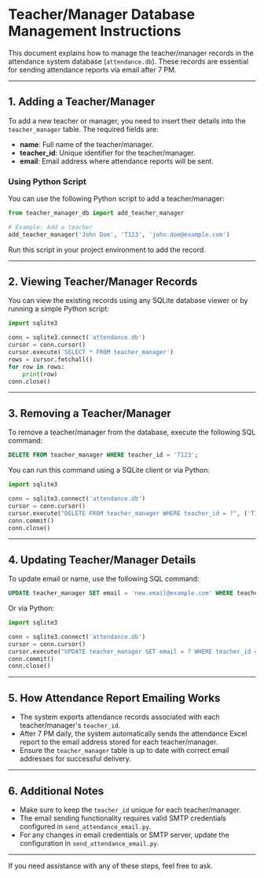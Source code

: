 # Teacher/Manager Database Management Instructions

This document explains how to manage the teacher/manager records in the attendance system database (`attendance.db`). These records are essential for sending attendance reports via email after 7 PM.

---

## 1. Adding a Teacher/Manager

To add a new teacher or manager, you need to insert their details into the `teacher_manager` table. The required fields are:

- **name**: Full name of the teacher/manager.
- **teacher_id**: Unique identifier for the teacher/manager.
- **email**: Email address where attendance reports will be sent.

### Using Python Script

You can use the following Python script to add a teacher/manager:

```python
from teacher_manager_db import add_teacher_manager

# Example: Add a teacher
add_teacher_manager('John Doe', 'T123', 'john.doe@example.com')
```

Run this script in your project environment to add the record.

---

## 2. Viewing Teacher/Manager Records

You can view the existing records using any SQLite database viewer or by running a simple Python script:

```python
import sqlite3

conn = sqlite3.connect('attendance.db')
cursor = conn.cursor()
cursor.execute('SELECT * FROM teacher_manager')
rows = cursor.fetchall()
for row in rows:
    print(row)
conn.close()
```

---

## 3. Removing a Teacher/Manager

To remove a teacher/manager from the database, execute the following SQL command:

```sql
DELETE FROM teacher_manager WHERE teacher_id = 'T123';
```

You can run this command using a SQLite client or via Python:

```python
import sqlite3

conn = sqlite3.connect('attendance.db')
cursor = conn.cursor()
cursor.execute("DELETE FROM teacher_manager WHERE teacher_id = ?", ('T123',))
conn.commit()
conn.close()
```

---

## 4. Updating Teacher/Manager Details

To update email or name, use the following SQL command:

```sql
UPDATE teacher_manager SET email = 'new.email@example.com' WHERE teacher_id = 'T123';
```

Or via Python:

```python
import sqlite3

conn = sqlite3.connect('attendance.db')
cursor = conn.cursor()
cursor.execute("UPDATE teacher_manager SET email = ? WHERE teacher_id = ?", ('new.email@example.com', 'T123'))
conn.commit()
conn.close()
```

---

## 5. How Attendance Report Emailing Works

- The system exports attendance records associated with each teacher/manager's `teacher_id`.
- After 7 PM daily, the system automatically sends the attendance Excel report to the email address stored for each teacher/manager.
- Ensure the `teacher_manager` table is up to date with correct email addresses for successful delivery.

---

## 6. Additional Notes

- Make sure to keep the `teacher_id` unique for each teacher/manager.
- The email sending functionality requires valid SMTP credentials configured in `send_attendance_email.py`.
- For any changes in email credentials or SMTP server, update the configuration in `send_attendance_email.py`.

---

If you need assistance with any of these steps, feel free to ask.
